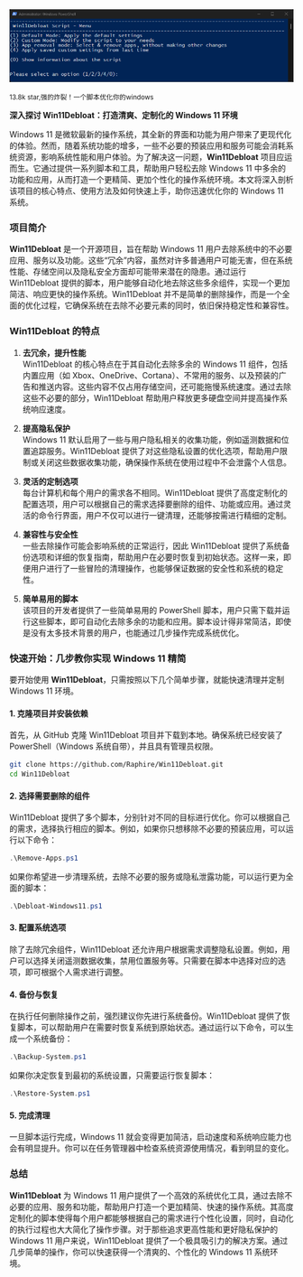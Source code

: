 <img src="https://github.com/dxzyw/higithub/raw/main/public/assets/image/241114-win11debloat.png" alt="github.com/ONLYOFFICE/DocumentServer">

<small>13.8k star,强的炸裂！一个脚本优化你的windows</small>

**深入探讨 Win11Debloat：打造清爽、定制化的 Windows 11 环境**

Windows 11 是微软最新的操作系统，其全新的界面和功能为用户带来了更现代化的体验。然而，随着系统功能的增多，一些不必要的预装应用和服务可能会消耗系统资源，影响系统性能和用户体验。为了解决这一问题，**Win11Debloat** 项目应运而生。它通过提供一系列脚本和工具，帮助用户轻松去除 Windows 11 中多余的功能和应用，从而打造一个更精简、更加个性化的操作系统环境。本文将深入剖析该项目的核心特点、使用方法及如何快速上手，助你迅速优化你的 Windows 11 系统。

### 项目简介

**Win11Debloat** 是一个开源项目，旨在帮助 Windows 11 用户去除系统中的不必要应用、服务以及功能。这些“冗余”内容，虽然对许多普通用户可能无害，但在系统性能、存储空间以及隐私安全方面却可能带来潜在的隐患。通过运行 Win11Debloat 提供的脚本，用户能够自动化地去除这些多余组件，实现一个更加简洁、响应更快的操作系统。Win11Debloat 并不是简单的删除操作，而是一个全面的优化过程，它确保系统在去除不必要元素的同时，依旧保持稳定性和兼容性。

### Win11Debloat 的特点

1. **去冗余，提升性能**  
   Win11Debloat 的核心特点在于其自动化去除多余的 Windows 11 组件，包括内置应用（如 Xbox、OneDrive、Cortana）、不常用的服务、以及预装的广告和推送内容。这些内容不仅占用存储空间，还可能拖慢系统速度。通过去除这些不必要的部分，Win11Debloat 帮助用户释放更多硬盘空间并提高操作系统响应速度。

2. **提高隐私保护**  
   Windows 11 默认启用了一些与用户隐私相关的收集功能，例如遥测数据和位置追踪服务。Win11Debloat 提供了对这些隐私设置的优化选项，帮助用户限制或关闭这些数据收集功能，确保操作系统在使用过程中不会泄露个人信息。

3. **灵活的定制选项**  
   每台计算机和每个用户的需求各不相同。Win11Debloat 提供了高度定制化的配置选项，用户可以根据自己的需求选择要删除的组件、功能或应用。通过灵活的命令行界面，用户不仅可以进行一键清理，还能够按需进行精细的定制。

4. **兼容性与安全性**  
   一些去除操作可能会影响系统的正常运行，因此 Win11Debloat 提供了系统备份选项和详细的恢复指南，帮助用户在必要时恢复到初始状态。这样一来，即便用户进行了一些冒险的清理操作，也能够保证数据的安全性和系统的稳定性。

5. **简单易用的脚本**  
   该项目的开发者提供了一些简单易用的 PowerShell 脚本，用户只需下载并运行这些脚本，即可自动化去除多余的功能和应用。脚本设计得非常简洁，即使是没有太多技术背景的用户，也能通过几步操作完成系统优化。

### 快速开始：几步教你实现 Windows 11 精简

要开始使用 **Win11Debloat**，只需按照以下几个简单步骤，就能快速清理并定制 Windows 11 环境。

#### 1. 克隆项目并安装依赖

首先，从 GitHub 克隆 Win11Debloat 项目并下载到本地。确保系统已经安装了 PowerShell（Windows 系统自带），并且具有管理员权限。

```bash
git clone https://github.com/Raphire/Win11Debloat.git
cd Win11Debloat
```

#### 2. 选择需要删除的组件

Win11Debloat 提供了多个脚本，分别针对不同的目标进行优化。你可以根据自己的需求，选择执行相应的脚本。例如，如果你只想移除不必要的预装应用，可以运行以下命令：

```powershell
.\Remove-Apps.ps1
```

如果你希望进一步清理系统，去除不必要的服务或隐私泄露功能，可以运行更为全面的脚本：

```powershell
.\Debloat-Windows11.ps1
```

#### 3. 配置系统选项

除了去除冗余组件，Win11Debloat 还允许用户根据需求调整隐私设置。例如，用户可以选择关闭遥测数据收集，禁用位置服务等。只需要在脚本中选择对应的选项，即可根据个人需求进行调整。

#### 4. 备份与恢复

在执行任何删除操作之前，强烈建议你先进行系统备份。Win11Debloat 提供了恢复脚本，可以帮助用户在需要时恢复系统到原始状态。通过运行以下命令，可以生成一个系统备份：

```powershell
.\Backup-System.ps1
```

如果你决定恢复到最初的系统设置，只需要运行恢复脚本：

```powershell
.\Restore-System.ps1
```

#### 5. 完成清理

一旦脚本运行完成，Windows 11 就会变得更加简洁，启动速度和系统响应能力也会有明显提升。你可以在任务管理器中检查系统资源使用情况，看到明显的变化。

### 总结

**Win11Debloat** 为 Windows 11 用户提供了一个高效的系统优化工具，通过去除不必要的应用、服务和功能，帮助用户打造一个更加精简、快速的操作系统。其高度定制化的脚本使得每个用户都能够根据自己的需求进行个性化设置，同时，自动化的执行过程也大大简化了操作步骤。对于那些追求更高性能和更好隐私保护的 Windows 11 用户来说，Win11Debloat 提供了一个极具吸引力的解决方案。通过几步简单的操作，你可以快速获得一个清爽的、个性化的 Windows 11 系统环境。